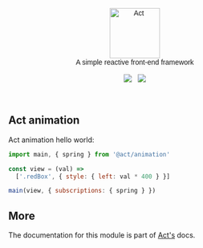 <p align="center" style="font-family: Raleway-ExtraLight, Raleway, Proxima Nova, Avenir, Arial, sans">
  <img src="https://raw.githubusercontent.com/joaomilho/act/master/docs/logo.png" width="100" alt="Act" />
  <br />
  A simple reactive front-end framework
  <br /><br />
  <a href="https://travis-ci.org/joaomilho/act"><img src="https://travis-ci.org/joaomilho/act.svg" /></a>
  &nbsp; <a href="http://npmjs.com/package/@act/animation"><img src="https://img.shields.io/npm/v/@act/animation.svg?maxAge=2592000" /></a>

</p>
<br />

## Act animation

Act animation hello world:

```js
import main, { spring } from '@act/animation'

const view = (val) =>
  ['.redBox', { style: { left: val * 400 } }]

main(view, { subscriptions: { spring } })
```

## More

The documentation for this module is part of [Act's](https://github.com/joaomilho/act)
docs.
